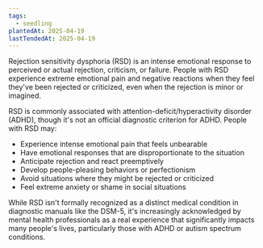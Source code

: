 ```yaml
---
tags:
  - seedling
plantedAt: 2025-04-19
lastTendedAt: 2025-04-19
---
```

Rejection sensitivity dysphoria (RSD) is an intense emotional response to perceived or actual rejection, criticism, or failure. People with RSD experience extreme emotional pain and negative reactions when they feel they've been rejected or criticized, even when the rejection is minor or imagined.

RSD is commonly associated with attention-deficit/hyperactivity disorder (ADHD), though it's not an official diagnostic criterion for ADHD. People with RSD may:

- Experience intense emotional pain that feels unbearable
- Have emotional responses that are disproportionate to the situation
- Anticipate rejection and react preemptively
- Develop people-pleasing behaviors or perfectionism
- Avoid situations where they might be rejected or criticized
- Feel extreme anxiety or shame in social situations

While RSD isn't formally recognized as a distinct medical condition in diagnostic manuals like the DSM-5, it's increasingly acknowledged by mental health professionals as a real experience that significantly impacts many people's lives, particularly those with ADHD or autism spectrum conditions.
